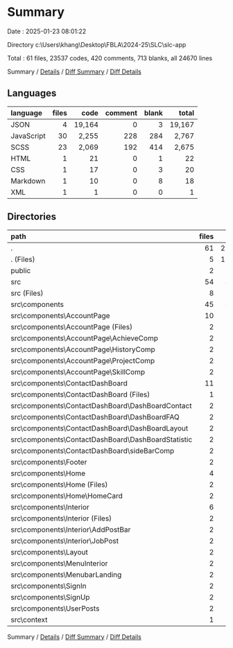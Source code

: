 # Summary

Date : 2025-01-23 08:01:22

Directory c:\\Users\\khang\\Desktop\\FBLA\\2024-25\\SLC\\slc-app

Total : 61 files,  23537 codes, 420 comments, 713 blanks, all 24670 lines

Summary / [Details](details.md) / [Diff Summary](diff.md) / [Diff Details](diff-details.md)

## Languages
| language | files | code | comment | blank | total |
| :--- | ---: | ---: | ---: | ---: | ---: |
| JSON | 4 | 19,164 | 0 | 3 | 19,167 |
| JavaScript | 30 | 2,255 | 228 | 284 | 2,767 |
| SCSS | 23 | 2,069 | 192 | 414 | 2,675 |
| HTML | 1 | 21 | 0 | 1 | 22 |
| CSS | 1 | 17 | 0 | 3 | 20 |
| Markdown | 1 | 10 | 0 | 8 | 18 |
| XML | 1 | 1 | 0 | 0 | 1 |

## Directories
| path | files | code | comment | blank | total |
| :--- | ---: | ---: | ---: | ---: | ---: |
| . | 61 | 23,537 | 420 | 713 | 24,670 |
| . (Files) | 5 | 19,161 | 0 | 12 | 19,173 |
| public | 2 | 46 | 0 | 2 | 48 |
| src | 54 | 4,330 | 420 | 699 | 5,449 |
| src (Files) | 8 | 118 | 30 | 22 | 170 |
| src\\components | 45 | 4,118 | 387 | 653 | 5,158 |
| src\\components\\AccountPage | 10 | 1,045 | 3 | 126 | 1,174 |
| src\\components\\AccountPage (Files) | 2 | 569 | 0 | 70 | 639 |
| src\\components\\AccountPage\\AchieveComp | 2 | 110 | 0 | 11 | 121 |
| src\\components\\AccountPage\\HistoryComp | 2 | 137 | 1 | 16 | 154 |
| src\\components\\AccountPage\\ProjectComp | 2 | 114 | 0 | 14 | 128 |
| src\\components\\AccountPage\\SkillComp | 2 | 115 | 2 | 15 | 132 |
| src\\components\\ContactDashBoard | 11 | 751 | 62 | 116 | 929 |
| src\\components\\ContactDashBoard (Files) | 1 | 22 | 7 | 4 | 33 |
| src\\components\\ContactDashBoard\\DashBoardContact | 2 | 195 | 0 | 26 | 221 |
| src\\components\\ContactDashBoard\\DashBoardFAQ | 2 | 115 | 0 | 18 | 133 |
| src\\components\\ContactDashBoard\\DashBoardLayout | 2 | 39 | 10 | 7 | 56 |
| src\\components\\ContactDashBoard\\DashBoardStatistic | 2 | 283 | 28 | 46 | 357 |
| src\\components\\ContactDashBoard\\sideBarComp | 2 | 97 | 17 | 15 | 129 |
| src\\components\\Footer | 2 | 102 | 21 | 19 | 142 |
| src\\components\\Home | 4 | 728 | 123 | 130 | 981 |
| src\\components\\Home (Files) | 2 | 263 | 30 | 49 | 342 |
| src\\components\\Home\\HomeCard | 2 | 465 | 93 | 81 | 639 |
| src\\components\\Interior | 6 | 689 | 90 | 125 | 904 |
| src\\components\\Interior (Files) | 2 | 355 | 35 | 59 | 449 |
| src\\components\\Interior\\AddPostBar | 2 | 227 | 35 | 48 | 310 |
| src\\components\\Interior\\JobPost | 2 | 107 | 20 | 18 | 145 |
| src\\components\\Layout | 2 | 28 | 8 | 7 | 43 |
| src\\components\\MenuInterior | 2 | 60 | 10 | 10 | 80 |
| src\\components\\MenubarLanding | 2 | 68 | 5 | 15 | 88 |
| src\\components\\SignIn | 2 | 168 | 14 | 34 | 216 |
| src\\components\\SignUp | 2 | 318 | 43 | 46 | 407 |
| src\\components\\UserPosts | 2 | 161 | 8 | 25 | 194 |
| src\\context | 1 | 94 | 3 | 24 | 121 |

Summary / [Details](details.md) / [Diff Summary](diff.md) / [Diff Details](diff-details.md)